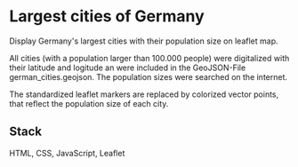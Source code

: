 # Largest cities of Germany
Display Germany's largest cities with their population size on leaflet map. 

All cities (with a population larger than 100.000 people) were digitalized with their latitude and logitude an were included in the GeoJSON-File german_cities.geojson. The population sizes were searched on the internet.

The standardized leaflet markers are replaced by colorized vector points, that reflect the population size of each city.


## Stack
HTML, CSS, JavaScript, Leaflet
